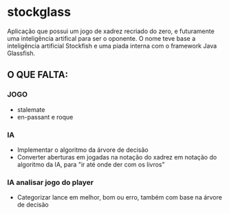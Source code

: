 # stockglass
Aplicação que possui um jogo de xadrez recriado do zero, e futuramente uma inteligência artifical para ser o oponente.
O nome teve base a inteligência artificial Stockfish e uma piada interna com o framework Java Glassfish.

## O QUE FALTA:

### JOGO
 - stalemate
 - en-passant e roque 

### IA
 - Implementar o algoritmo da árvore de decisão
 - Converter aberturas em jogadas na notação do xadrez em notação do algoritmo da IA, para "ir até onde der com os livros"

### IA analisar jogo do player
 - Categorizar lance em melhor, bom ou erro, também com base na árvore de decisão
